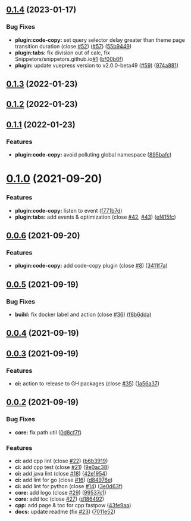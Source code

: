 ## [0.1.4](https://github.com/Snippetors/snippets/compare/v0.1.3...v0.1.4) (2023-01-17)


### Bug Fixes

* **plugin:code-copy:** set query selector delay greater than theme page transition duration (close [#52](https://github.com/Snippetors/snippets/issues/52)) ([#57](https://github.com/Snippetors/snippets/issues/57)) ([55b9449](https://github.com/Snippetors/snippets/commit/55b9449adc9c18f62589bb33b5210673d9b4e2a6))
* **plugin:tabs:** fix division out of calc, fix Snippetors/snippetors.github.io[#1](https://github.com/Snippetors/snippets/issues/1) ([bf00b6f](https://github.com/Snippetors/snippets/commit/bf00b6fa8bbd5cb9b657d2adea378e4c71defbfd))
* **plugin:** update vuepress version to v2.0.0-beta49 ([#59](https://github.com/Snippetors/snippets/issues/59)) ([974a881](https://github.com/Snippetors/snippets/commit/974a88114e63303fe548f76c9f3b8f5059a36842))



## [0.1.3](https://github.com/Snippetors/snippets/compare/v0.1.2...v0.1.3) (2022-01-23)



## [0.1.2](https://github.com/Snippetors/snippets/compare/v0.1.1...v0.1.2) (2022-01-23)



## [0.1.1](https://github.com/Snippetors/snippets/compare/v0.1.0...v0.1.1) (2022-01-23)


### Features

* **plugin:code-copy:** avoid polluting global namespace ([895bafc](https://github.com/Snippetors/snippets/commit/895bafc478b5d983ad6a6ef0fbf1d88aec72bbbf))



# [0.1.0](https://github.com/Snippetors/snippets/compare/v0.0.6...v0.1.0) (2021-09-20)


### Features

* **plugin:code-copy:** listen to event ([f771b7d](https://github.com/Snippetors/snippets/commit/f771b7d7293734bd2bae63d520136b2e6798846f))
* **plugin:tabs:** add events & optimization (close [#42](https://github.com/Snippetors/snippets/issues/42), [#43](https://github.com/Snippetors/snippets/issues/43)) ([ef415fc](https://github.com/Snippetors/snippets/commit/ef415fc517c11361a6017473487c32904b31507d))



## [0.0.6](https://github.com/Snippetors/snippets/compare/v0.0.5...v0.0.6) (2021-09-20)


### Features

* **plugin:code-copy:** add code-copy plugin (close [#8](https://github.com/Snippetors/snippets/issues/8)) ([3411f7a](https://github.com/Snippetors/snippets/commit/3411f7a8840493d6ff94b83e53a60e62d71eb111))



## [0.0.5](https://github.com/Snippetors/snippets/compare/v0.0.4...v0.0.5) (2021-09-19)


### Bug Fixes

* **build:** fix docker label and action (close [#36](https://github.com/Snippetors/snippets/issues/36)) ([f8b6dda](https://github.com/Snippetors/snippets/commit/f8b6dda0d4a19d6c780dda0000ca6136778a6b31))



## [0.0.4](https://github.com/Snippetors/snippets/compare/v0.0.3...v0.0.4) (2021-09-19)



## [0.0.3](https://github.com/Snippetors/snippets/compare/v0.0.2...v0.0.3) (2021-09-19)


### Features

* **ci:** action to release to GH packages (close [#35](https://github.com/Snippetors/snippets/issues/35)) ([1a56a37](https://github.com/Snippetors/snippets/commit/1a56a37d0a00099cba84aa14a82c6cb0c80f22ed))



## [0.0.2](https://github.com/Snippetors/snippets/compare/v1.0.0...v0.0.2) (2021-09-19)


### Bug Fixes

* **core:** fix path util ([0d8cf7f](https://github.com/Snippetors/snippets/commit/0d8cf7fb68b4d877f65ba378a862f25da1f2c04d))


### Features

* **ci:** add cpp lint (close [#22](https://github.com/Snippetors/snippets/issues/22)) ([b6b3919](https://github.com/Snippetors/snippets/commit/b6b3919cebaa4079a1d8048443906baa14b63bec))
* **ci:** add cpp test (close [#21](https://github.com/Snippetors/snippets/issues/21)) ([9e0ac38](https://github.com/Snippetors/snippets/commit/9e0ac384f12c3870a1843a507fb2b4d8c6fb62d9))
* **ci:** add java lint (close [#18](https://github.com/Snippetors/snippets/issues/18)) ([42e1954](https://github.com/Snippetors/snippets/commit/42e19544412c2b03160f91c8bbda488955e7bea9))
* **ci:** add lint for go (close [#16](https://github.com/Snippetors/snippets/issues/16)) ([d84976e](https://github.com/Snippetors/snippets/commit/d84976e0db210e7bda96d5f0956676be6d8501c7))
* **ci:** add lint for python (close [#14](https://github.com/Snippetors/snippets/issues/14)) ([3e0d63f](https://github.com/Snippetors/snippets/commit/3e0d63f6e33b570eff83671767dc24297d4dc625))
* **core:** add logo (close [#29](https://github.com/Snippetors/snippets/issues/29)) ([99537c1](https://github.com/Snippetors/snippets/commit/99537c1757c0334cf41d19dd1e5689c52b091f73))
* **core:** add toc (close [#27](https://github.com/Snippetors/snippets/issues/27)) ([d186492](https://github.com/Snippetors/snippets/commit/d1864922dd02ec7891a9a7262314e0a3de50693f))
* **cpp:** add page & toc for cpp fastpow ([43fe9aa](https://github.com/Snippetors/snippets/commit/43fe9aaf70bdeddbd40f1865a889a05c44abd1e0))
* **docs:** update readme (fix [#23](https://github.com/Snippetors/snippets/issues/23)) ([7011e52](https://github.com/Snippetors/snippets/commit/7011e52d8e11d792e2267526c2741886f698f195))



